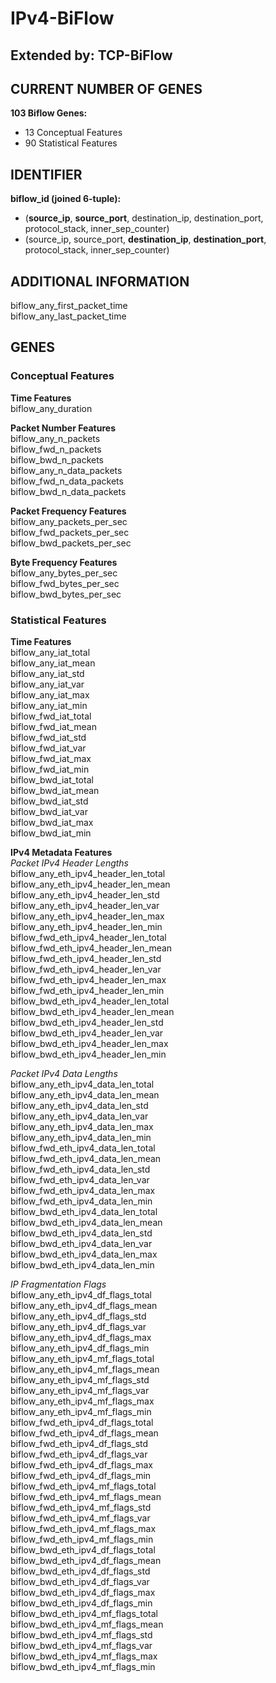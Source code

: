 # IPv4-BiFlow
## Extended by: TCP-BiFlow
## CURRENT NUMBER OF GENES
**103 Biflow Genes:**
- 13 Conceptual Features
- 90 Statistical Features

## IDENTIFIER
**biflow_id (joined 6-tuple):**  
- (**source_ip**, **source_port**, destination_ip, destination_port, protocol_stack, inner_sep_counter)  
- (source_ip, source_port, **destination_ip**, **destination_port**, protocol_stack, inner_sep_counter)  

## ADDITIONAL INFORMATION
biflow_any_first_packet_time  
biflow_any_last_packet_time  

## GENES
### Conceptual Features
**Time Features**  
biflow_any_duration  

**Packet Number Features**  
biflow_any_n_packets  
biflow_fwd_n_packets  
biflow_bwd_n_packets  
biflow_any_n_data_packets  
biflow_fwd_n_data_packets  
biflow_bwd_n_data_packets  

**Packet Frequency Features**  
biflow_any_packets_per_sec  
biflow_fwd_packets_per_sec  
biflow_bwd_packets_per_sec  

**Byte Frequency Features**  
biflow_any_bytes_per_sec  
biflow_fwd_bytes_per_sec  
biflow_bwd_bytes_per_sec  

### Statistical Features
**Time Features**  
biflow_any_iat_total  
biflow_any_iat_mean  
biflow_any_iat_std  
biflow_any_iat_var  
biflow_any_iat_max  
biflow_any_iat_min  
biflow_fwd_iat_total  
biflow_fwd_iat_mean  
biflow_fwd_iat_std  
biflow_fwd_iat_var  
biflow_fwd_iat_max  
biflow_fwd_iat_min  
biflow_bwd_iat_total  
biflow_bwd_iat_mean  
biflow_bwd_iat_std  
biflow_bwd_iat_var  
biflow_bwd_iat_max  
biflow_bwd_iat_min  

**IPv4 Metadata Features**  
*Packet IPv4 Header Lengths*  
biflow_any_eth_ipv4_header_len_total  
biflow_any_eth_ipv4_header_len_mean  
biflow_any_eth_ipv4_header_len_std  
biflow_any_eth_ipv4_header_len_var  
biflow_any_eth_ipv4_header_len_max  
biflow_any_eth_ipv4_header_len_min  
biflow_fwd_eth_ipv4_header_len_total  
biflow_fwd_eth_ipv4_header_len_mean  
biflow_fwd_eth_ipv4_header_len_std  
biflow_fwd_eth_ipv4_header_len_var  
biflow_fwd_eth_ipv4_header_len_max  
biflow_fwd_eth_ipv4_header_len_min  
biflow_bwd_eth_ipv4_header_len_total  
biflow_bwd_eth_ipv4_header_len_mean  
biflow_bwd_eth_ipv4_header_len_std  
biflow_bwd_eth_ipv4_header_len_var  
biflow_bwd_eth_ipv4_header_len_max  
biflow_bwd_eth_ipv4_header_len_min  

*Packet IPv4 Data Lengths*  
biflow_any_eth_ipv4_data_len_total  
biflow_any_eth_ipv4_data_len_mean  
biflow_any_eth_ipv4_data_len_std  
biflow_any_eth_ipv4_data_len_var  
biflow_any_eth_ipv4_data_len_max  
biflow_any_eth_ipv4_data_len_min  
biflow_fwd_eth_ipv4_data_len_total  
biflow_fwd_eth_ipv4_data_len_mean  
biflow_fwd_eth_ipv4_data_len_std  
biflow_fwd_eth_ipv4_data_len_var  
biflow_fwd_eth_ipv4_data_len_max  
biflow_fwd_eth_ipv4_data_len_min  
biflow_bwd_eth_ipv4_data_len_total  
biflow_bwd_eth_ipv4_data_len_mean  
biflow_bwd_eth_ipv4_data_len_std  
biflow_bwd_eth_ipv4_data_len_var  
biflow_bwd_eth_ipv4_data_len_max  
biflow_bwd_eth_ipv4_data_len_min  

*IP Fragmentation Flags*  
biflow_any_eth_ipv4_df_flags_total  
biflow_any_eth_ipv4_df_flags_mean  
biflow_any_eth_ipv4_df_flags_std  
biflow_any_eth_ipv4_df_flags_var  
biflow_any_eth_ipv4_df_flags_max  
biflow_any_eth_ipv4_df_flags_min  
biflow_any_eth_ipv4_mf_flags_total  
biflow_any_eth_ipv4_mf_flags_mean  
biflow_any_eth_ipv4_mf_flags_std  
biflow_any_eth_ipv4_mf_flags_var  
biflow_any_eth_ipv4_mf_flags_max  
biflow_any_eth_ipv4_mf_flags_min  
biflow_fwd_eth_ipv4_df_flags_total  
biflow_fwd_eth_ipv4_df_flags_mean  
biflow_fwd_eth_ipv4_df_flags_std  
biflow_fwd_eth_ipv4_df_flags_var  
biflow_fwd_eth_ipv4_df_flags_max  
biflow_fwd_eth_ipv4_df_flags_min  
biflow_fwd_eth_ipv4_mf_flags_total  
biflow_fwd_eth_ipv4_mf_flags_mean  
biflow_fwd_eth_ipv4_mf_flags_std  
biflow_fwd_eth_ipv4_mf_flags_var  
biflow_fwd_eth_ipv4_mf_flags_max  
biflow_fwd_eth_ipv4_mf_flags_min  
biflow_bwd_eth_ipv4_df_flags_total  
biflow_bwd_eth_ipv4_df_flags_mean  
biflow_bwd_eth_ipv4_df_flags_std  
biflow_bwd_eth_ipv4_df_flags_var  
biflow_bwd_eth_ipv4_df_flags_max  
biflow_bwd_eth_ipv4_df_flags_min  
biflow_bwd_eth_ipv4_mf_flags_total  
biflow_bwd_eth_ipv4_mf_flags_mean  
biflow_bwd_eth_ipv4_mf_flags_std  
biflow_bwd_eth_ipv4_mf_flags_var  
biflow_bwd_eth_ipv4_mf_flags_max  
biflow_bwd_eth_ipv4_mf_flags_min  
